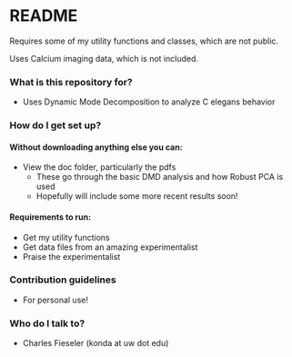 # README #

Requires some of my utility functions and classes, which are not public.

Uses Calcium imaging data, which is not included.

### What is this repository for? ###

* Uses Dynamic Mode Decomposition to analyze C elegans behavior

### How do I get set up? ###

#### Without downloading anything else you can:
* View the doc folder, particularly the pdfs
	* These go through the basic DMD analysis and how Robust PCA is used
	* Hopefully will include some more recent results soon!

#### Requirements to run:
* Get my utility functions
* Get data files from an amazing experimentalist
* Praise the experimentalist

### Contribution guidelines ###

* For personal use!

### Who do I talk to? ###

* Charles Fieseler (konda at uw dot edu)